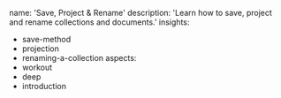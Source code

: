 name: 'Save, Project & Rename'
description: 'Learn how to save, project and rename collections and documents.'
insights:
  - save-method
  - projection
  - renaming-a-collection
aspects:
  - workout
  - deep
  - introduction
